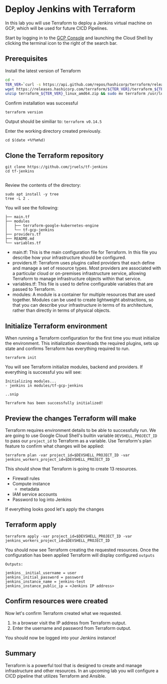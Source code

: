 # Deploy Jenkins with Terraform 

In this lab you will use Terraform to deploy a Jenkins virtual machine on GCP, which will be used for future CICD Pipelines.

Start by logging in to the [GCP Console](https://console.cloud.google.com) and launching the Cloud Shell by clicking the terminal icon to the right of the search bar.

## Prerequisites


Install the latest version of Terraform
```bash
cd ~
TER_VER=`curl -s https://api.github.com/repos/hashicorp/terraform/releases/latest | grep tag_name | cut -d: -f2 | tr -d \"\,\v | awk '{$1=$1};1'`
wget https://releases.hashicorp.com/terraform/${TER_VER}/terraform_${TER_VER}_linux_amd64.zip
unzip terraform_${TER_VER}_linux_amd64.zip && sudo mv terraform /usr/local/bin/
```

Confirm installation was successful
```
terraform version 
```
Output should be similiar to: 
`terraform v0.14.5`

Enter the working directory created previously.
```
cd $(date +%Y%m%d)
```

## Clone the Terraform repository
```
git clone https://github.com/jruels/tf-jenkins
cd tf-jenkins
```
##
Review the contents of the directory: 
```
sudo apt install -y tree 
tree -L 2 . 
```
You will see the following: 
```
├── main.tf
├── modules
│   ├── terraform-google-kubernetes-engine
│   └── tf-gcp-jenkins
├── providers.tf
├── README.md
└── variables.tf
```

- main.tf: This is the main configuration file for Terraform. In this file you describe how your infrastructure should be configured. 
- providers.tf: Terraform uses plugins called providers that each define and manage a set of resource types. Most providers are associated with a particular cloud or on-premises infrastructure service, allowing Terraform to manage infrastructure objects within that service.
- variables.tf: This file is used to define configurable variables that are passed to Terraform.
- modules: A module is a container for multiple resources that are used together. Modules can be used to create lightweight abstractions, so that you can describe your infrastructure in terms of its architecture, rather than directly in terms of physical objects.

## Initialize Terraform environment
When running a Terraform configuration for the first time you must initialize the environment. This initialization downloads the required plugins, sets up state and confirms Terraform has everything required to run.
```
terraform init 
```

You will see Terraform initialize modules, backend and providers. If everything is successful you will see: 

```
Initializing modules...
- jenkins in modules/tf-gcp-jenkins

..snip

Terraform has been successfully initialized!
```


## Preview the changes Terraform will make
Terraform requires environment details to be able to successfully run. We are going to use Google Cloud Shell's builtin variable `DEVSHELL_PROJECT_ID` to pass our `project_id` to Terraform as a variable.
Use Terraform's plan feature to confirm what changes will be applied: 
```
terraform plan -var project_id=$DEVSHELL_PROJECT_ID -var jenkins_workers_project_id=$DEVSHELL_PROJECT_ID
```
This should show that Terraform is going to create 13 resources. 
- Firewall rules 
- Compute instance 
    - metadata    
- IAM service accounts 
- Password to log into Jenkins

If everything looks good let's apply the changes 
## Terraform apply 
```
terraform apply -var project_id=$DEVSHELL_PROJECT_ID -var jenkins_workers_project_id=$DEVSHELL_PROJECT_ID
```

You should now see Terraform creating the requested resources. Once the configuration has been applied Terraform will display configured `outputs`
```
Outputs:

jenkins__initial_username = user
jenkins_initial_password = password
jenkins_instance_name = jenkins-test
jenkins_instance_public_ip = <Jenkins IP address> 
```

## Confirm resources were created 
Now let's confirm Terraform created what we requested. 
1. In a browser visit the IP address from Terraform output. 
2. Enter the username and password from Terraform output.

You should now be logged into your Jenkins instance! 

## Summary 
Terraform is a powerful tool that is designed to create and manage infrastructure and other resources. In an upcoming lab you will configure a CICD pipeline that utilizes Terraform and Ansible.

